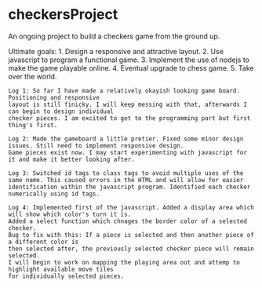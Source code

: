 # checkersProject
 An ongoing project to build a checkers game from the ground up.

 Ultimate goals:
    1. Design a responsive and attractive layout.
    2. Use javascript to program a functional game.
    3. Implement the use of nodejs to make the game playable online.
    4. Eventual upgrade to chess game.
    5. Take over the world.

    Log 1: So far I have made a relatively okayish looking game board. Positioning and responsive
    layout is still finicky. I will keep messing with that, afterwards I can begin to design individual
    checker pieces. I am excited to get to the programming part but first thing's first.

    Log 2: Made the gameboard a little pretier. Fixed some minor design issues. Still need to implement responsive design. 
    Game pieces exist now. I may start experimenting with javascript for it and make it better looking after.

    Log 3: Switched id tags to class tags to avoid multiple uses of the same name. This caused errors in the HTML and will allow for easier identification within the javascript program. Identified each checker numerically using id tags.

    Log 4: Implemented first of the javascript. Added a display area which will show which color's turn it is. 
    Added a select function which chnages the border color of a selected checker. 
    Bug to fix with this: If a piece is selected and then another piece of a different color is
    then selected after, the previously selected checker piece will remain selected. 
    I will begin to work on mapping the playing area out and attemp to highlight available move tiles
    for individually selected pieces. 

